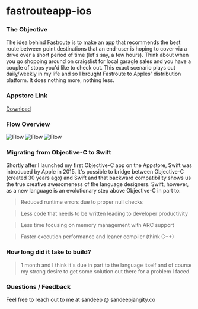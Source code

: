 # fastrouteapp-ios

### The Objective

The idea behind Fastroute is to make an app that recommends the best route between point destinations that an end-user is hoping to cover via a drive over a short period of time (let's say, a few hours). Think about when you go shopping around on craigslist for local garagle sales and you have a couple of stops you'd like to check out. This exact scenario plays out daily/weekly in my life and so I brought Fastroute to Apples' distribution platform. It does nothing more, nothing less.

### Appstore Link

[Download](https://itunes.apple.com/us/app/fastroute-save-time-best-route/id1042189774?ls=1&mt=8)

### Flow Overview

![Flow](https://fastrouteapp.com/img/screenshot-1.jpg)
![Flow](https://fastrouteapp.com/img/screenshot-3.jpg)
![Flow](https://fastrouteapp.com/img/screenshot-2.jpg)

### Migrating from Objective-C to Swift

Shortly after I launched my first Objective-C app on the Appstore, Swift was introduced by Apple in 2015. It's possible to bridge between Objective-C (created 30 years ago) and Swift and that backward compatibility shows us the true creative awesomeness of the language designers. Swift, however, as a new language is an evolutionary step above Objective-C in part to:

> Reduced runtime errors due to proper null checks

> Less code that needs to be written leading to developer productivity

> Less time focusing on memory management with ARC support

> Faster execution performance and leaner compiler (think C++)

### How long did it take to build?

> 1 month and I think it's due in part to the language itself and of course my strong desire to get some solution out there for a problem I faced.

### Questions / Feedback

Feel free to reach out to me at sandeep @ sandeepjangity.co
